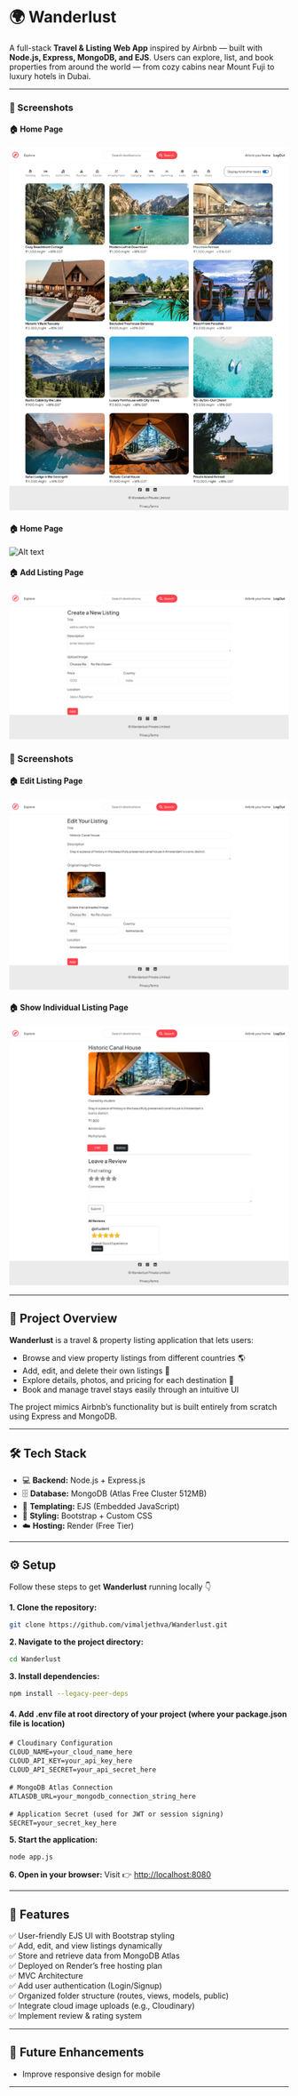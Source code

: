 
# 🌍 Wanderlust

A full-stack **Travel & Listing Web App** inspired by Airbnb — built with **Node.js, Express, MongoDB, and EJS**.
Users can explore, list, and book properties from around the world — from cozy cabins near Mount Fuji to luxury hotels in Dubai.

---

### 📸 Screenshots

#### 🏠 Home Page

![Alt text](index_merge_compress.png)

#### 🏠 Home Page

![Alt text](indexcompress.png)


#### 🏠 Add Listing Page

![Alt text](createlist.png)

### 📸 Screenshots

#### 🏠 Edit Listing Page

![Alt text](editListing.png)

#### 🏠 Show Individual Listing Page

![Alt text](individualListing.png)




---

## 🧾 Project Overview

**Wanderlust** is a travel & property listing application that lets users:

* Browse and view property listings from different countries 🌎
* Add, edit, and delete their own listings 🏡
* Explore details, photos, and pricing for each destination 💸
* Book and manage travel stays easily through an intuitive UI

The project mimics Airbnb’s functionality but is built entirely from scratch using Express and MongoDB.

---

## 🛠️ Tech Stack

* 💻 **Backend:** Node.js + Express.js
* 🗄️ **Database:** MongoDB (Atlas Free Cluster 512MB)
* 🎨 **Templating:** EJS (Embedded JavaScript)
* 💅 **Styling:** Bootstrap + Custom CSS
* ☁️ **Hosting:** Render (Free Tier)

---

## ⚙️ Setup

Follow these steps to get **Wanderlust** running locally 👇

**1. Clone the repository:**

```bash
git clone https://github.com/vimaljethva/Wanderlust.git
```

**2. Navigate to the project directory:**

```bash
cd Wanderlust
```

**3. Install dependencies:**

```bash
npm install --legacy-peer-deps

```

#### 4. Add .env file at root directory of your project (where your package.json file is location)
```
# Cloudinary Configuration
CLOUD_NAME=your_cloud_name_here
CLOUD_API_KEY=your_api_key_here
CLOUD_API_SECRET=your_api_secret_here

# MongoDB Atlas Connection
ATLASDB_URL=your_mongodb_connection_string_here

# Application Secret (used for JWT or session signing)
SECRET=your_secret_key_here
```





**5. Start the application:**

```bash
node app.js
```

**6. Open in your browser:**
Visit 👉 [http://localhost:8080](http://localhost:8080)

---

## 🚀 Features

✅ User-friendly EJS UI with Bootstrap styling<br>
✅ Add, edit, and view listings dynamically<br>
✅ Store and retrieve data from MongoDB Atlas<br>
✅ Deployed on Render’s free hosting plan<br>
✅ MVC Architecture<br>
✅ Add user authentication (Login/Signup)<br>
✅ Organized folder structure (routes, views, models, public)<br>
✅ Integrate cloud image uploads (e.g., Cloudinary)<br>
✅ Implement review & rating system<br>

---

## 🧩 Future Enhancements
* Improve responsive design for mobile
  
---

